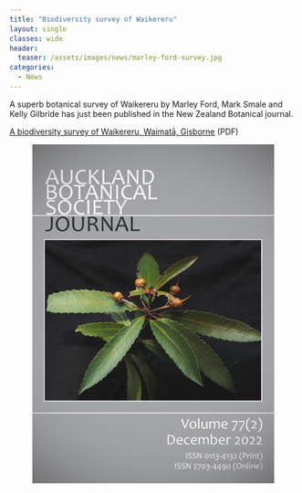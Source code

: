 ```yaml
---
title: "Biodiversity survey of Waikereru"
layout: single
classes: wide
header:
  teaser: /assets/images/news/marley-ford-survey.jpg
categories:
  - News
---
```


A superb botanical survey of Waikereru by Marley Ford, Mark Smale and Kelly Gilbride has just been published in the New Zealand Botanical journal.

[A biodiversity survey of Waikereru, Waimatā, Gisborne](/assets/documents/MarleyFordBotanicalSurvey2022.pdf) (PDF)

<figure>
    <a href="/assets/documents/MarleyFordBotanicalSurvey2022.pdf"><img src="/assets/images/news/botanical-society-cover-page.jpg"></a>
</figure>
